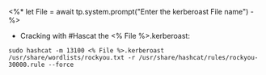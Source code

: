 <%*
let File = await tp.system.prompt("Enter the kerberoast File name")
-%>

- Cracking with #Hascat the <% File %>.kerberoast:

```
sudo hashcat -m 13100 <% File %>.kerberoast /usr/share/wordlists/rockyou.txt -r /usr/share/hashcat/rules/rockyou-30000.rule --force
```